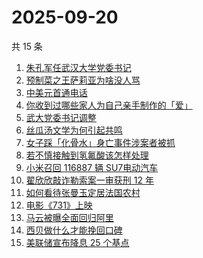 # 2025-09-20

共 15 条

<!-- BEGIN ZHIHUSEARCH -->
<!-- 最后更新时间 Sat Sep 20 2025 03:13:18 GMT+0800 (China Standard Time) -->

1. [朱孔军任武汉大学党委书记](https://www.zhihu.com/search?q=%E6%9C%B1%E5%AD%94%E5%86%9B%E4%BB%BB%E6%AD%A6%E6%B1%89%E5%A4%A7%E5%AD%A6%E5%85%9A%E5%A7%94%E4%B9%A6%E8%AE%B0)
1. [预制菜之王萨莉亚为啥没人骂](https://www.zhihu.com/search?q=%E9%A2%84%E5%88%B6%E8%8F%9C%E4%B9%8B%E7%8E%8B%E8%90%A8%E8%8E%89%E4%BA%9A%E4%B8%BA%E5%95%A5%E6%B2%A1%E4%BA%BA%E9%AA%82)
1. [中美元首通电话](https://www.zhihu.com/search?q=%E4%B8%AD%E7%BE%8E%E5%85%83%E9%A6%96%E9%80%9A%E7%94%B5%E8%AF%9D)
1. [你收到过哪些家人为自己亲手制作的「爱」](https://www.zhihu.com/search?q=%E4%BD%A0%E6%94%B6%E5%88%B0%E8%BF%87%E5%93%AA%E4%BA%9B%E5%AE%B6%E4%BA%BA%E4%B8%BA%E8%87%AA%E5%B7%B1%E4%BA%B2%E6%89%8B%E5%88%B6%E4%BD%9C%E7%9A%84%E3%80%8C%E7%88%B1%E3%80%8D)
1. [武大党委书记调整](https://www.zhihu.com/search?q=%E6%AD%A6%E5%A4%A7%E5%85%9A%E5%A7%94%E4%B9%A6%E8%AE%B0%E8%B0%83%E6%95%B4)
1. [丝瓜汤文学为何引起共鸣](https://www.zhihu.com/search?q=%E4%B8%9D%E7%93%9C%E6%B1%A4%E6%96%87%E5%AD%A6%E4%B8%BA%E4%BD%95%E5%BC%95%E8%B5%B7%E5%85%B1%E9%B8%A3)
1. [女子踩「化骨水」身亡事件涉案者被抓](https://www.zhihu.com/search?q=%E5%A5%B3%E5%AD%90%E8%B8%A9%E3%80%8C%E5%8C%96%E9%AA%A8%E6%B0%B4%E3%80%8D%E8%BA%AB%E4%BA%A1%E4%BA%8B%E4%BB%B6%E6%B6%89%E6%A1%88%E8%80%85%E8%A2%AB%E6%8A%93)
1. [若不慎接触到氢氟酸该怎样处理](https://www.zhihu.com/search?q=%E8%8B%A5%E4%B8%8D%E6%85%8E%E6%8E%A5%E8%A7%A6%E5%88%B0%E6%B0%A2%E6%B0%9F%E9%85%B8%E8%AF%A5%E6%80%8E%E6%A0%B7%E5%A4%84%E7%90%86)
1. [小米召回 116887 辆 SU7电动汽车](https://www.zhihu.com/search?q=%E5%B0%8F%E7%B1%B3%E5%8F%AC%E5%9B%9E%20116887%20%E8%BE%86%20SU7%E7%94%B5%E5%8A%A8%E6%B1%BD%E8%BD%A6)
1. [翟欣欣敲诈勒索案一审获刑 12 年](https://www.zhihu.com/search?q=%E7%BF%9F%E6%AC%A3%E6%AC%A3%E6%95%B2%E8%AF%88%E5%8B%92%E7%B4%A2%E6%A1%88%E4%B8%80%E5%AE%A1%E8%8E%B7%E5%88%91%2012%20%E5%B9%B4)
1. [如何看待张曼玉定居法国农村](https://www.zhihu.com/search?q=%E5%A6%82%E4%BD%95%E7%9C%8B%E5%BE%85%E5%BC%A0%E6%9B%BC%E7%8E%89%E5%AE%9A%E5%B1%85%E6%B3%95%E5%9B%BD%E5%86%9C%E6%9D%91)
1. [电影《731》上映](https://www.zhihu.com/search?q=%E7%94%B5%E5%BD%B1%E3%80%8A731%E3%80%8B%E4%B8%8A%E6%98%A0)
1. [马云被曝全面回归阿里](https://www.zhihu.com/search?q=%E9%A9%AC%E4%BA%91%E8%A2%AB%E6%9B%9D%E5%85%A8%E9%9D%A2%E5%9B%9E%E5%BD%92%E9%98%BF%E9%87%8C)
1. [西贝做什么才能挽回口碑](https://www.zhihu.com/search?q=%E8%A5%BF%E8%B4%9D%E5%81%9A%E4%BB%80%E4%B9%88%E6%89%8D%E8%83%BD%E6%8C%BD%E5%9B%9E%E5%8F%A3%E7%A2%91)
1. [美联储宣布降息 25 个基点](https://www.zhihu.com/search?q=%E7%BE%8E%E8%81%94%E5%82%A8%E5%AE%A3%E5%B8%83%E9%99%8D%E6%81%AF%2025%20%E4%B8%AA%E5%9F%BA%E7%82%B9)

<!-- END ZHIHUSEARCH -->
